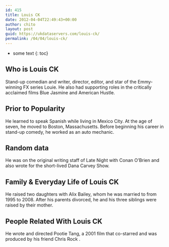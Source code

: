 ```yaml
---
id: 415
title: Louis CK
date: 2012-04-04T22:49:43+00:00
author: chito
layout: post
guid: https://ukdataservers.com/louis-ck/
permalink: /04/04/louis-ck/
---
```


* some text
{: toc}


## Who is  Louis CK
                  
                  
                  
Stand-up comedian and writer, director, editor, and star of the Emmy-winning FX series Louie. He also had supporting roles in the critically acclaimed films Blue Jasmine and American Hustle.
                  
                
                
                
## Prior to Popularity 
                  
                  
                  
He learned to speak Spanish while living in Mexico City. At the age of seven, he moved to Boston, Massachusetts. Before beginning his career in stand-up comedy, he worked as an auto mechanic.
                  
                
                
                
## Random data 
                  
                  
                  
He was on the original writing staff of Late Night with Conan O&#8217;Brien and also wrote for the short-lived Dana Carvey Show.
                  
                
                
                
## Family & Everyday Life of Louis CK
                  
                  
                  
He raised two daughters with Alix Bailey, whom he was married to from 1995 to 2008. After his parents divorced, he and his three siblings were raised by their mother.
                  
                
                
                
## People Related With  Louis CK
                  
                  
                  
He wrote and directed Pootie Tang, a 2001 film that co-starred and was produced by his friend Chris Rock .
                  
                
              
            
          
          
          
    
    
  
